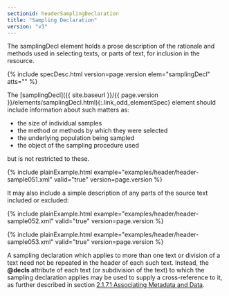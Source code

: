 ```yaml
---
sectionid: headerSamplingDeclaration
title: "Sampling Declaration"
version: "v3"
---
```




The samplingDecl element holds a prose description of the rationale and methods used
in
selecting texts, or parts of text, for inclusion in the resource.



{% include specDesc.html version=page.version elem="samplingDecl" atts="" %}



The [samplingDecl]({{ site.baseurl }}/{{ page.version }}/elements/samplingDecl.html){:.link_odd_elementSpec} element should include information about such
matters as:


- the size of individual samples
- the method or methods by which they were selected
- the underlying population being sampled
- the object of the sampling procedure used

but is not restricted to these.

{% include plainExample.html example="examples/header/header-sample051.xml" valid="true" version=page.version %}

It may also include a simple description of any parts of the source text included
or
excluded:

{% include plainExample.html example="examples/header/header-sample052.xml" valid="true" version=page.version %}

{% include plainExample.html example="examples/header/header-sample053.xml" valid="true" version=page.version %}

A sampling declaration which applies to more than one text or division of a text need
not
be repeated in the header of each such text. Instead, the **@decls** attribute of each
text (or subdivision of the text) to which the sampling declaration applies may be
used to
supply a cross-reference to it, as further described in section <a class="link_ptr" title="Associating Metadata and Data" href="{{ site.baseurl }}/{{ page.version }}/guidelines/header.html#headerAssociatingMetadataAndData">2.1.7.1 Associating Metadata and Data</a>.

